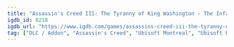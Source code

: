 ```yaml
---
title: "Assassin's Creed III: The Tyranny of King Washington - The Infamy"
igdb_id: 8218
igdb_url: "https://www.igdb.com/games/assassins-creed-iii-the-tyranny-of-king-washington"
tag: ["DLC / Addon", "Assassin's Creed", "Ubisoft Montreal", "Ubisoft Entertainment", "Ubisoft Québec", "Adventure", "Single player", "Multiplayer", "Third person", "Action", "Historical", "Stealth", "Open world"]
---
```

